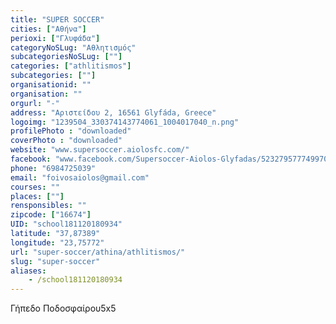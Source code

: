 ```yaml
---
title: "SUPER SOCCER"
cities: ["Αθήνα"]
perioxi: ["Γλυφάδα"]
categoryNoSLug: "Αθλητισμός"
subcategoriesNoSLug: [""]
categories: ["athlitismos"]
subcategories: [""]
organisationid: ""
organisation: ""
orgurl: "-"
address: "Αριστείδου 2, 16561 Glyfáda, Greece"
logoimg: "1239504_330374143774061_1004017040_n.png"
profilePhoto : "downloaded"
coverPhoto : "downloaded"
website: "www.supersoccer.aiolosfc.com/"
facebook: "www.facebook.com/Supersoccer-Aiolos-Glyfadas/523279577749970"
phone: "6984725039"
email: "foivosaiolos@gmail.com"
courses: ""
places: [""]
rensponsibles: ""
zipcode: ["16674"]
UID: "school181120180934"
latitude: "37,87389"
longitude: "23,75772"
url: "super-soccer/athina/athlitismos/"
slug: "super-soccer"
aliases:
    - /school181120180934
---
```



Γήπεδο Ποδοσφαίρου5x5

